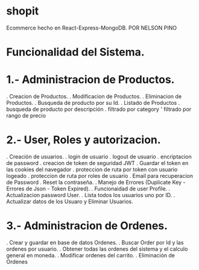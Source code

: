# shopit
Ecommerce hecho en React-Express-MongoDB.
POR NELSON PINO

Funcionalidad del Sistema.
==========================

1.- Administracion de Productos.
================================

. Creacion de Productos.
. Modificacion de Productos.
. Eliminacion de Productos.
. Busqueda de producto por su Id.
. Listado de Productos
. busqueda de producto por descripción
. filtrado por category
' filtrado por rango de precio

2.- User, Roles y autorizacion.
===============================
. Creación de usuarios.
. login de usuario
. logout de usuario
. encriptacion de password
. creacion de token de seguridad JWT
. Guardar el token en las cookies del navegador
. proteccion de ruta por token con usuario logeado
. proteccion de ruta por roles de usuario
. Email para recuperacion de Password
. Reset la contraseña.
. Manejo de Errores (Duplicate Key - Errores de Json - Token Expired).
. Funcionaidad de user Profile.
. Actualizacion password User.
. Lista todos los usuarios  uno por ID.
. Actualizar datos de los Usuaro y Eliminar Usuarios.

3.- Administracion de Ordenes.
==============================
. Crear y guardar en base de datos Ordenes.
. Buscar Order por Id y las ordenes por usuario.
. Obtener todas las ordenes del sistema y el calculo general en moneda.
. Modificar ordenes del carrito.
. Eliminación de Ordenes
